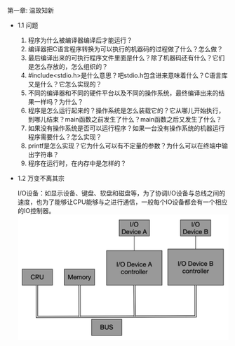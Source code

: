 

第一章: 温故知新
- 1.1 问题
    1. 程序为什么被编译器编译后才能运行？
    2. 编译器把C语言程序转换为可以执行的机器码的过程做了什么？怎么做？
    3. 最后编译出来的可执行程序文件里面是什么？除了机器码还有什么？它们是怎么存放的，怎么组织的？
    4. #include<stdio.h>是什么意思？吧stdio.h包含进来意味着什么？C语言库又是什么？它怎么实现的？
    5. 不同的编译器和不同的硬件平台以及不同的操作系统，最终编译出来的结果一样吗？为什么？
    6. 程序是怎么运行起来的？操作系统是怎么装载它的？它从哪儿开始执行，到哪儿结束？main函数之前发生了什么？main函数之后又发生了什么？
    7. 如果没有操作系统是否可以运行程序？如果一台没有操作系统的机器运行程序需要什么？怎么实现？
    8. printf是怎么实现？它为什么可以有不定量的参数？为什么可以在终端中输出字符串？
    9. 程序在运行时，在内存中是怎样的？


- 1.2 万变不离其宗

    I/O设备：如显示设备、键盘、软盘和磁盘等，为了协调I/O设备与总线之间的速度，也为了能够让CPU能够与之进行通信，一般每个IO设备都会有一个相应的IO控制器。
    ![](早期计算机硬件结构.png)


